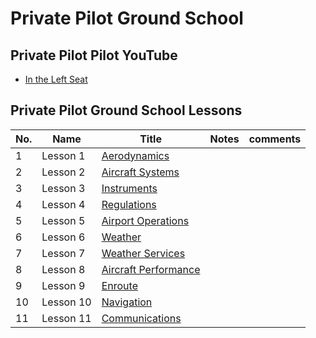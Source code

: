 # Private Pilot Ground School

## Private Pilot Pilot YouTube

* [In the Left Seat](https://www.youtube.com/channel/UCBYjlTw0j7MJle5NXjdFVcw)

## Private Pilot Ground School Lessons

| No. | Name        | Title          |  Notes | comments |
| --- | ----------- | -------------- | ----- | -------- |
|  1  | Lesson 1    | [Aerodynamics](https://www.youtube.com/watch?v=CXPpCLsqUuo&list=PLmlSHatAzo4_BW-61C7g9lw-zXm9bO2F2&index=1) |    | |
|  2  | Lesson 2    | [Aircraft Systems](https://www.youtube.com/watch?v=AH8XqWP_E94&list=PLmlSHatAzo4_BW-61C7g9lw-zXm9bO2F2&index=2) |    | |
|  3  | Lesson 3    | [Instruments](https://www.youtube.com/watch?v=JQGUp0Pwy5U&list=PLmlSHatAzo4_BW-61C7g9lw-zXm9bO2F2&index=3) |    | |
|  4  | Lesson 4    | [Regulations](https://www.youtube.com/watch?v=NSNMlySRsL4&list=PLmlSHatAzo4_BW-61C7g9lw-zXm9bO2F2&index=4) |    | |
|  5  | Lesson 5    | [Airport Operations](https://www.youtube.com/watch?v=HadoXi2p6ww&list=PLmlSHatAzo4_BW-61C7g9lw-zXm9bO2F2&index=5) |    | |
|  6  | Lesson 6    | [Weather](https://www.youtube.com/watch?v=58JTkezivxg&list=PLmlSHatAzo4_BW-61C7g9lw-zXm9bO2F2&index=6) |    | |
|  7  | Lesson 7    | [Weather Services](https://www.youtube.com/watch?v=m8JLeoAHYfQ&list=PLmlSHatAzo4_BW-61C7g9lw-zXm9bO2F2&index=7) |    | |
|  8  | Lesson 8    | [Aircraft Performance](https://www.youtube.com/watch?v=0kCl-wREOE4&list=PLmlSHatAzo4_BW-61C7g9lw-zXm9bO2F2&index=8) |    | |
|  9  | Lesson 9    | [Enroute](https://www.youtube.com/watch?v=-EbEKkuBv0E&list=PLmlSHatAzo4_BW-61C7g9lw-zXm9bO2F2&index=9) |    | |
| 10  | Lesson 10   | [Navigation](https://www.youtube.com/watch?v=x6bRhIVtVtA&list=PLmlSHatAzo4_BW-61C7g9lw-zXm9bO2F2&index=10) |    | |
| 11  | Lesson 11   | [Communications](https://www.youtube.com/watch?v=b4kAGd7tdc4&list=PLmlSHatAzo4_BW-61C7g9lw-zXm9bO2F2&index=11) |    | |
